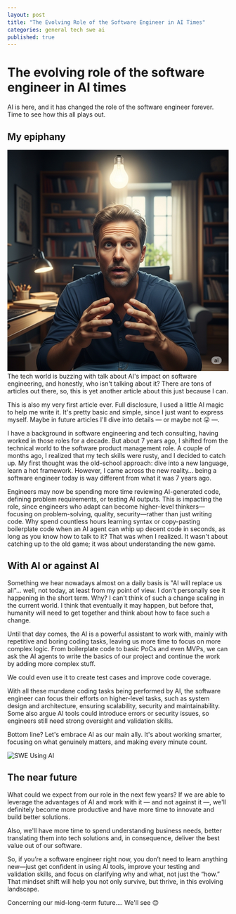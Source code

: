 ```yaml
---
layout: post
title: "The Evolving Role of the Software Engineer in AI Times"
categories: general tech swe ai
published: true
---
```


# The evolving role of the software engineer in AI times
AI is here, and it has changed the role of the software engineer forever. Time to see how this all plays out.
## My epiphany
![SWE Using AI](../img/epiphany.jpg)
The tech world is buzzing with talk about AI's impact on software engineering, and honestly, who isn't talking about it? There are tons of articles out there, so, this is yet another article about this just because I can. 

This is also my very first article ever. Full disclosure, I used a little AI magic to help me write it. It's pretty basic and simple, since I just want to express myself. Maybe in future articles I'll dive into details — or maybe not :stuck_out_tongue: —.

I have a background in software engineering and tech consulting, having worked in those roles for a decade. But about 7 years ago, I shifted from the technical world to the software product management role. A couple of months ago, I realized that my tech skills were rusty, and I decided to catch up. My first thought was the old-school approach: dive into a new language, learn a hot framework. However, I came across the new reality… being a software engineer today is way different from what it was 7 years ago.

Engineers may now be spending more time reviewing AI-generated code, defining problem requirements, or testing AI outputs. This is impacting the role, since engineers who adapt can become higher-level thinkers—focusing on problem-solving, quality, security—rather than just writing code. Why spend countless hours learning syntax or copy-pasting boilerplate code when an AI agent can whip up decent code in seconds, as long as you know how to talk to it? That was when I realized. It wasn't about catching up to the old game; it was about understanding the new game.

## With AI or against AI
Something we hear nowadays almost on a daily basis is "AI will replace us all"... well, not today, at least from my point of view. I don't personally see it happening in the short term. Why? I can't think of such a change scaling in the current world. I think that eventually it may happen, but before that, humanity will need to get together and think about how to face such a change.

Until that day comes, the AI is a powerful assistant to work with, mainly with repetitive and boring coding tasks, leaving us more time to focus on more complex logic. From boilerplate code to basic PoCs and even MVPs, we can ask the AI agents to write the basics of our project and continue the work by adding more complex stuff.

We could even use it to create test cases and improve code coverage.

With all these mundane coding tasks being performed by AI, the software engineer can focus their efforts on higher-level tasks, such as system design and architecture, ensuring scalability, security and maintainability. Some also argue AI tools could introduce errors or security issues, so engineers still need strong oversight and validation skills.

Bottom line? Let's embrace AI as our main ally. It's about working smarter, focusing on what genuinely matters, and making every minute count.

![SWE Using AI](../img/swe-ai.png)

## The near future
What could we expect from our role in the next few years? If we are able to leverage the advantages of AI and work with it — and not against it —, we'll definitely become more productive and have more time to innovate and build better solutions.

Also, we'll have more time to spend understanding business needs, better translating them into tech solutions and, in consequence, deliver the best value out of our software.

So, if you’re a software engineer right now, you don’t need to learn anything new—just get confident in using AI tools, improve your testing and validation skills, and focus on clarifying why and what, not just the “how.” That mindset shift will help you not only survive, but thrive, in this evolving landscape. 

Concerning our mid-long-term future…. We'll see :blush:

